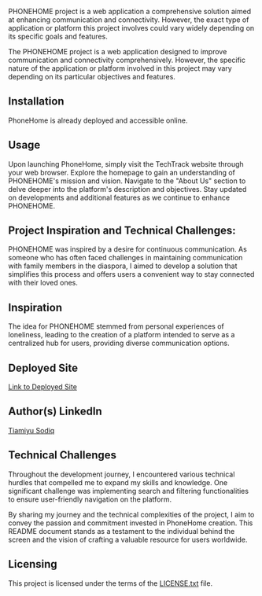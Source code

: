 PHONEHOME project is a web application a comprehensive solution aimed at enhancing communication and connectivity. However, the exact type of application or platform this project involves could vary widely depending on its specific goals and features.


The PHONEHOME project is a web application designed to improve communication and connectivity comprehensively. However, the specific nature of the application or platform involved in this project may vary depending on its particular objectives and features.

## Installation
PhoneHome is already deployed and accessible online. 

## Usage
Upon launching PhoneHome, simply visit the TechTrack website through your web browser.
Explore the homepage to gain an understanding of PHONEHOME's mission and vision.
Navigate to the "About Us" section to delve deeper into the platform's description and objectives.
Stay updated on developments and additional features as we continue to enhance PHONEHOME.

## Project Inspiration and Technical Challenges:
PHONEHOME was inspired by a desire for continuous communication. As someone who has often faced challenges in maintaining communication with family members in the diaspora, I aimed to develop a solution that simplifies this process and offers users a convenient way to stay connected with their loved ones.

## Inspiration
The idea for PHONEHOME stemmed from personal experiences of loneliness, leading to the creation of a platform intended to serve as a centralized hub for users, providing diverse communication options.

## Deployed Site
[Link to Deployed Site]( https://qkpage2.co/p/PhoneHome)

## Author(s) LinkedIn
[Tiamiyu Sodiq]( https://linkedin.com/in/sodex4real11)

## Technical Challenges
Throughout the development journey, I encountered various technical hurdles that compelled me to expand my skills and knowledge. One significant challenge was implementing search and filtering functionalities to ensure user-friendly navigation on the platform.

By sharing my journey and the technical complexities of the project, I aim to convey the passion and commitment invested in PhoneHome creation. This README document stands as a testament to the individual behind the screen and the vision of crafting a valuable resource for users worldwide.

## Licensing
This project is licensed under the terms of the [LICENSE.txt](LICENSE.txt) file.
